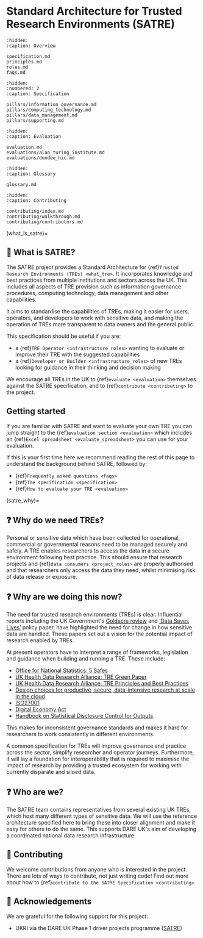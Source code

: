 # Standard Architecture for Trusted Research Environments (SATRE)

```{toctree}
:hidden:
:caption: Overview

specification.md
principles.md
roles.md
faqs.md
```

```{toctree}
:hidden:
:numbered: 2
:caption: Specification

pillars/information_governance.md
pillars/computing_technology.md
pillars/data_management.md
pillars/supporting.md
```

```{toctree}
:hidden:
:caption: Evaluation

evaluation.md
evaluations/alan_turing_institute.md
evaluations/dundee_hic.md
```

```{toctree}
:hidden:
:caption: Glossary

glossary.md
```

```{toctree}
:hidden:
:caption: Contributing

contributing/index.md
contributing/walkthrough.md
contributing/contributors.md
```

(what_is_satre)=

## 👀 What is SATRE?

The SATRE project provides a Standard Architecture for {ref}`Trusted Research Environments (TREs) <what_tre>`. 
It incorporates knowledge and best practices from multiple institutions and sectors across the UK. 
This includes all aspects of TRE provision such as information governance procedures, computing technology, data management and other capabilities.

It aims to standardise the capabilities of TREs, making it easier for users, operators, and developers to work with sensitive data, and making the operation of TREs more transparent to data owners and the general public.

This specification should be useful if you are:

- a {ref}`TRE Operator <infrastructure_roles>` wanting to evaluate or improve their TRE with the suggested capabilities
- a {ref}`Developer or Builder <infrastructure_roles>` of new TREs looking for guidance in their thinking and decision making

We encourage all TREs in the UK to {ref}`evaluate <evaluation>` themselves against the SATRE specification, and to {ref}`contribute <contributing>` to the project.

## Getting started

If you are familiar with SATRE and want to evaluate your own TRE you can jump straight to the {ref}`evaluation section <evaluation>` which includes an {ref}`Excel spreadsheet <evaluate_spreadsheet>` you can use for your evaluation.

If this is your first time here we recommend reading the rest of this page to understand the background behind SATRE, followed by:

- {ref}`Frequently asked questions <faqs>`
- {ref}`The specification <specification>`
- {ref}`How to evaluate your TRE <evaluation>`

(satre_why)=

## ❓ Why do we need TREs?
Personal or sensitive data which have been collected for operational, commercial or governmental reasons need to be managed securely and safely. 
A TRE enables researchers to access the data in a secure environment following best practice. 
This should ensure that research projects and {ref}`data consumers <project_roles>` are properly authorised and that researchers only access the data they need, whilst minimising risk of data release or exposure.


## ❓ Why are we doing this now?

<!-- Motivation: Why a TRE specification is needed/ useful and a description of the broader SATRE project, conception and goals -->

The need for trusted research environments (TREs) is clear. 
Influential reports including the UK Government's [Goldacre review](https://www.gov.uk/government/publications/better-broader-safer-using-health-data-for-research-and-analysis) and [‘Data Saves Lives’](https://www.gov.uk/government/publications/data-saves-lives-reshaping-health-and-social-care-with-data/data-saves-lives-reshaping-health-and-social-care-with-data) policy paper, have  highlighted the need for change in how sensitive data are handled. 
These papers set out a vision for the potential impact of research enabled by TREs.

 At present operators have to interpret a range of frameworks, legislation and guidance when building and running a TRE. 
  These include:
 - [Office for National Statistics: 5 Safes](https://blog.ons.gov.uk/2017/01/27/the-five-safes-data-privacy-at-ons/)
 - [UK Health Data Research Alliance: TRE Green Paper](https://zenodo.org/record/4594704#.Yd8RRdHP1zq)
 - [UK Health Data Research Alliance: TRE Principles and Best Practices](https://zenodo.org/record/5767586)
 - [Design choices for productive, secure, data-intensive research at scale in the cloud](https://arxiv.org/abs/1908.08737)
 - [ISO27001](https://www.iso.org/standard/27001)
 - [Digital Economy Act](https://www.legislation.gov.uk/ukpga/2017/30/contents/enacted)
 - [Handbook on Statistical Disclosure Control for Outputs](https://ukdataservice.ac.uk/app/uploads/thf_datareport_aw_web.pdf)
 
This makes for inconsistent governance standards and makes it hard for researchers to work consistently in different environments.

A common specification for TREs will improve governance and practice across the sector, simplify researcher and operator journeys. 
Furthermore, it will lay a foundation for interoperability that is required to maximise the impact of research by providing a trusted ecosystem for working with currently disparate and siloed data.

## ❓ Who are we?

The SATRE team contains representatives from several existing UK TREs, which host many different types of sensitive data.
We will use the reference architecture specified here to bring these into closer alignment and make it easy for others to do the same.
This supports DARE UK's aim of developing a coordinated national data research infrastructure.

## 👐 Contributing

We welcome contributions from anyone who is interested in the project.
There are lots of ways to contribute, not just writing code!
Find out more about how to {ref}`contribute to the SATRE Specification <contributing>`.

## 🙇 Acknowledgements

We are grateful for the following support for this project:

- UKRI via the DARE UK Phase 1 driver projects programme ([SATRE](https://dareuk.org.uk/driver-project-satre/))
